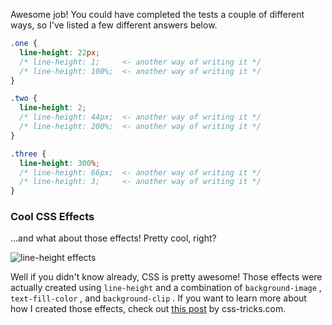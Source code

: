 Awesome job! You could have completed the tests a couple of different ways, so I've listed a few different answers below.

```css
.one {
  line-height: 22px;
  /* line-height: 1;     <- another way of writing it */
  /* line-height: 100%;  <- another way of writing it */
}

.two {
  line-height: 2;
  /* line-height: 44px;  <- another way of writing it */
  /* line-height: 200%;  <- another way of writing it */
}

.three {
  line-height: 300%;
  /* line-height: 66px;  <- another way of writing it */
  /* line-height: 3;     <- another way of writing it */
}
```

### Cool CSS Effects

...and what about those effects! Pretty cool, right?

![line-height effects](http://udacity.github.io/fend/lessons/L5/problem-set/06-playing-with-line-height/line-height-effects.png)

Well if you didn't know already, CSS is pretty awesome! Those effects were actually created using `line-height` and a combination of `background-image` , `text-fill-color` , and `background-clip` . If you want to learn more about how I created those effects, check out [this post](https://css-tricks.com/fun-line-height/) by css-tricks.com.